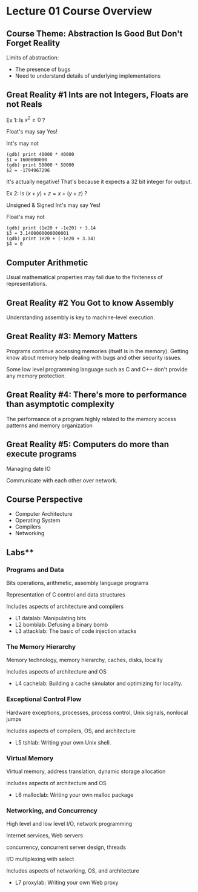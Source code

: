 # Lecture 01 Course Overview

## Course Theme: Abstraction Is Good But Don't Forget Reality

Limits of abstraction:

-   The presence of bugs
-   Need to understand details of underlying implementations

## Great Reality #1 Ints are not Integers, Floats are not Reals

Ex 1: Is $x^2\geq0$ ?

Float's may say Yes!

Int's may not

```gdb
(gdb) print 40000 * 40000
$1 = 1600000000
(gdb) print 50000 * 50000
$2 = -1794967296
```

It's actually negative! That's because it expects a 32 bit integer for output. 

Ex 2: Is $(x+y)+z=x+(y+z)$ ?

Unsigned & Signed Int's may say Yes!

Float's may not

```gdb
(gdb) print (1e20 + -1e20) + 3.14
$3 = 3.1400000000000001
(gdb) print 1e20 + (-1e20 + 3.14)
$4 = 0
```

## Computer Arithmetic

Usual mathematical properties may fail due to the finiteness of representations. 

## Great Reality #2 You Got to know Assembly

Understanding assembly is key to machine-level execution. 

## Great Reality #3: Memory Matters

Programs continue accessing memories (itself is in the memory). Getting know about memory help dealing with bugs and other security issues. 

Some low level programming language such as C and C++ don't provide any memory protection. 

## Great Reality #4: There's more to performance than asymptotic complexity

The performance of a program highly related to the memory access patterns and memory organization

## Great Reality #5: Computers do more than execute programs

Managing date IO

Communicate with each other over network.

## Course Perspective

-   Computer Architecture
-   Operating System
-   Compilers
-   Networking

## Labs**

### Programs and Data

Bits operations, arithmetic, assembly language programs

Representation of C control and data structures

Includes aspects of architecture and compilers

-   L1 datalab: Manipulating bits
-   L2 bomblab: Defusing a binary bomb
-   L3 attacklab: The basic of code injection attacks

### The Memory Hierarchy

Memory technology, memory hierarchy, caches, disks, locality

Includes aspects of architecture and OS

-   L4 cachelab: Building a cache simulator and optimizing for locality. 

### Exceptional Control Flow

Hardware exceptions, processes, process control, Unix signals, nonlocal jumps

Includes aspects of compilers, OS, and architecture

-   L5 tshlab: Writing your own Unix shell.

### Virtual Memory

Virtual memory, address translation, dynamic storage allocation

includes aspects of architecture and OS

-   L6 malloclab: Writing your own malloc package

### Networking, and Concurrency

High level and low level I/O, network programming

Internet services, Web servers

concurrency, concurrent server design, threads

I/O multiplexing with select

Includes aspects of networking, OS, and architecture

-   L7 proxylab: Writing your own Web proxy



